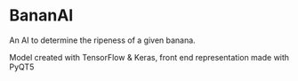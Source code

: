 # BananAI
An AI to determine the ripeness of a given banana.

Model created with TensorFlow & Keras, front end representation made with PyQT5
